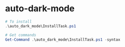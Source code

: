 # auto-dark-mode

```powershell
# To install
.\auto_dark_mode\InstallTask.ps1

# Get commands
Get-Command .\auto_dark_mode\InstallTask.ps1 -syntax
```
